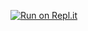 [![Run on Repl.it](https://repl.it/badge/github/programming-2020/py-2021)](https://repl.it/github/programming-2020/py-2021)